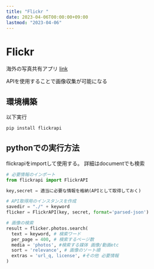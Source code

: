 ```yaml
---
title: "Flickr "
date: 2023-04-06T00:00:00+09:00
lastmod: "2023-04-06"
---
```

# Flickr 

海外の写真共有アプリ
[link](https://www.flickr.com/)

APIを使用することで画像収集が可能になる

## 環境構築

以下実行

``` bash
pip install flickrapi
```

## pythonでの実行方法

flickrapiをimportして使用する。
詳細はdocumentでも検索

``` python
# 必要情報のインポート
from flickrapi import FlickrAPI

key,secret = 適当に必要な情報を格納(APIとして取得しておく)

# API取得用のインスタンスを作成
savedir = "./" + keyword
flicker = FlickrAPI(key, secret, format='parsed-json')

# 画像の検索
result = flicker.photos.search(
  text = keyword, # 検索ワード
  per_page = 400, # 検索するページ数
  media = 'photos', #検索する媒体 画像/動画etc
  sort = 'relevance', # 画像のソート順
  extras = 'url_q, license', #その他 必要情報
)
```
